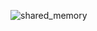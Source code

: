 ![shared_memory](https://user-images.githubusercontent.com/36485527/215588795-9f1e2169-08d9-4b5f-8b36-ed9456d68fae.png)
